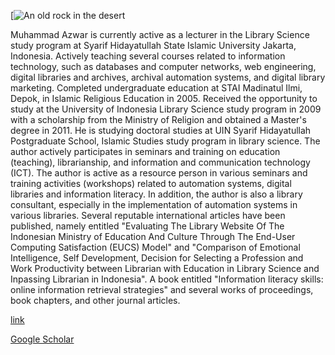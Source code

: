 [![An old rock in the desert](https://raw.githubusercontent.com/uin-fah/ipi-webcon/main/azwar%20-%20Azwar%20Muin.jpeg)


Muhammad Azwar is currently active as a lecturer in the Library Science study program at Syarif Hidayatullah State Islamic University Jakarta, Indonesia. Actively teaching several courses related to information technology, such as databases and computer networks, web engineering, digital libraries and archives, archival automation systems, and digital library marketing. Completed undergraduate education at STAI Madinatul Ilmi, Depok, in Islamic Religious Education in 2005. Received the opportunity to study at the University of Indonesia Library Science study program in 2009 with a scholarship from the Ministry of Religion and obtained a Master's degree in 2011. He is studying doctoral studies at UIN Syarif Hidayatullah Postgraduate School, Islamic Studies study program in library science. 
The author actively participates in seminars and training on education (teaching), librarianship, and information and communication technology (ICT). The author is active as a resource person in various seminars and training activities (workshops) related to automation systems, digital libraries and information literacy. In addition, the author is also a library consultant, especially in the implementation of automation systems in various libraries.
Several reputable international articles have been published, namely entitled "Evaluating The Library Website Of The Indonesian Ministry of Education And Culture Through The End-User Computing Satisfaction (EUCS) Model" and "Comparison of Emotional Intelligence, Self Development, Decision for Selecting a Profession and Work Productivity between Librarian with Education in Library Science and Inpassing Librarian in Indonesia". A book entitled "Information literacy skills: online information retrieval strategies" and several works of proceedings, book chapters, and other journal articles.

[link](https://scholar.google.com/citations?user=ZiaDJ20AAAAJ&hl=id&oi=ao)

<a href="https://scholar.google.com/citations?user=ZiaDJ20AAAAJ&hl=id&oi=ao">Google Scholar</a>
